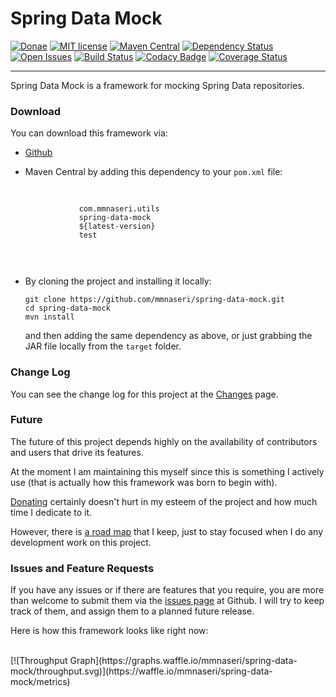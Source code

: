 Spring Data Mock
================

[![Donae](https://img.shields.io/badge/paypal-donate-yellow.svg)](https://paypal.me/mmnaseri)
[![MIT license](http://img.shields.io/badge/license-MIT-brightgreen.svg)](http://opensource.org/licenses/MIT)
[![Maven Central](https://maven-badges.herokuapp.com/maven-central/com.mmnaseri.utils/spring-data-mock/badge.svg)](https://maven-badges.herokuapp.com/maven-central/com.mmnaseri.utils/spring-data-mock)
[![Dependency Status](https://www.versioneye.com/user/projects/5722a8f5ba37ce0031fc17f0/badge.svg?style=flat)](https://www.versioneye.com/user/projects/5722a8f5ba37ce0031fc17f0)
[![Open Issues](https://badge.waffle.io/mmnaseri/spring-data-mock.svg?label=ready&title=issues)](http://waffle.io/mmnaseri/spring-data-mock)
[![Build Status](https://travis-ci.org/mmnaseri/spring-data-mock.svg?branch=master)](https://travis-ci.org/mmnaseri/spring-data-mock)
[![Codacy Badge](https://api.codacy.com/project/badge/grade/ad9f174fa0654a2b8c925b86973f272d)](https://www.codacy.com/app/mmnaseri/spring-data-mock)
[![Coverage Status](https://coveralls.io/repos/github/mmnaseri/spring-data-mock/badge.svg?branch=master)](https://coveralls.io/github/mmnaseri/spring-data-mock?branch=master)

-----------

Spring Data Mock is a framework for mocking Spring
Data repositories.

### Download

You can download this framework via:

  * [Github](http://github.com/mmnaseri/spring-data-mock)
  * Maven Central by adding this dependency to your `pom.xml` file:

      <pre>
        <code>
            <dependency>
                <groupId>com.mmnaseri.utils</groupId>
                <artifactId>spring-data-mock</artifactId>
                <version>${latest-version}</version>
                <scope>test</scope>
            </dependency>
        </code>
      </pre>
  * By cloning the project and installing it locally:

        git clone https://github.com/mmnaseri/spring-data-mock.git
        cd spring-data-mock
        mvn install

    and then adding the same dependency as above, or just grabbing the
    JAR file locally from the `target` folder.


### Change Log

You can see the change log for this project at the [Changes](#/changelog) page.

### Future

The future of this project depends highly on the availability of contributors and users that drive its features.

At the moment I am maintaining this myself since this is something I actively
use (that is actually how this framework was born to begin with).

[Donating](https://paypal.me/mmnaseri) certainly doesn't hurt in my esteem of the project
and how much time I dedicate to it.

However, there is [a road map](#/roadmap) that I keep, just to stay focused when I do
any development work on this project.

### Issues and Feature Requests

If you have any issues or if there are features that you require, you are more than
welcome to  submit them via the [issues page](https://github.com/mmnaseri/spring-data-mock/issues)
at Github. I will try to keep track of them, and assign them to a planned future release.

Here is how this framework looks like right now:

<br/>

<div class="center">
[![Throughput Graph](https://graphs.waffle.io/mmnaseri/spring-data-mock/throughput.svg)](https://waffle.io/mmnaseri/spring-data-mock/metrics)
</div>
